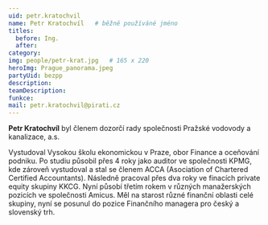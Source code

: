 ```yaml
---
uid: petr.kratochvil
name: Petr Kratochvíl  	# běžně používáné jméno
titles:
  before: Ing. 
  after: 
category:
img: people/petr-krat.jpg   # 165 x 220
heroImg: Prague_panorama.jpeg
partyUid: bezpp
description: 
teamDescription:
funkce:
mail: petr.kratochvil@pirati.cz
---
```


**Petr Kratochvíl** byl členem dozorčí rady společnosti Pražské vodovody a kanalizace, a.s.

Vystudoval Vysokou školu ekonomickou v Praze, obor Finance a oceňování podniku. Po studiu působil přes 4 roky jako auditor ve společnosti KPMG, kde zároveň vystudoval a stal se členem ACCA (Asociation of Chartered Certified Accountants). Následně pracoval přes dva roky ve finacích private equity skupiny KKCG. Nyní působí třetím rokem v různých manažerských pozicích ve společnosti Amicus. Měl na starost různé finanční oblasti celé skupiny, nyní se posunul do pozice Finančního managera pro český a slovenský trh.

